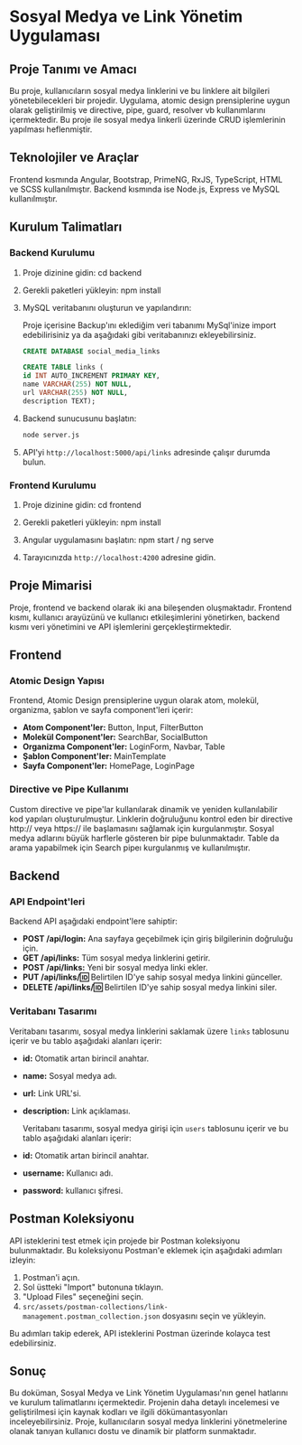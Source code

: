 # Sosyal Medya ve Link Yönetim Uygulaması

## Proje Tanımı ve Amacı

Bu proje, kullanıcıların sosyal medya linklerini ve bu linklere ait bilgileri yönetebilecekleri bir projedir. Uygulama, atomic design prensiplerine uygun olarak geliştirilmiş ve directive, pipe, guard, resolver vb kullanımlarını içermektedir. Bu proje ile sosyal medya linkerli üzerinde CRUD işlemlerinin yapılması heflenmiştir.

## Teknolojiler ve Araçlar

Frontend kısmında Angular, Bootstrap, PrimeNG, RxJS, TypeScript, HTML ve SCSS kullanılmıştır. Backend kısmında ise Node.js, Express ve MySQL kullanılmıştır.

## Kurulum Talimatları

### Backend Kurulumu

1. Proje dizinine gidin:
   cd backend

2. Gerekli paketleri yükleyin:
   npm install

3. MySQL veritabanını oluşturun ve yapılandırın:

   Proje içerisine Backup'ını eklediğim veri tabanımı MySql'inize import edebilirisiniz ya da aşağıdaki gibi
   veritabanınızı ekleyebilirsiniz.

   ```sql " social_media_links veritabını oluşturunuz;"
   CREATE DATABASE social_media_links
   ```

   ```sql " links tablosunu oluşturunuz;"
   CREATE TABLE links (
   id INT AUTO_INCREMENT PRIMARY KEY,
   name VARCHAR(255) NOT NULL,
   url VARCHAR(255) NOT NULL,
   description TEXT);
   ```

4. Backend sunucusunu başlatın:

   ```sh
   node server.js
   ```

5. API'yi `http://localhost:5000/api/links` adresinde çalışır durumda bulun.

### Frontend Kurulumu

1. Proje dizinine gidin:
   cd frontend
2. Gerekli paketleri yükleyin:
   npm install

3. Angular uygulamasını başlatın:
   npm start / ng serve

4. Tarayıcınızda `http://localhost:4200` adresine gidin.

## Proje Mimarisi

Proje, frontend ve backend olarak iki ana bileşenden oluşmaktadır. Frontend kısmı, kullanıcı arayüzünü ve kullanıcı etkileşimlerini yönetirken, backend kısmı veri yönetimini ve API işlemlerini gerçekleştirmektedir.

## Frontend

### Atomic Design Yapısı

Frontend, Atomic Design prensiplerine uygun olarak atom, molekül, organizma, şablon ve sayfa component'leri içerir:

- **Atom Component'ler:** Button, Input, FilterButton
- **Molekül Component'ler:** SearchBar, SocialButton
- **Organizma Component'ler:** LoginForm, Navbar, Table
- **Şablon Component'ler:** MainTemplate
- **Sayfa Component'ler:** HomePage, LoginPage

### Directive ve Pipe Kullanımı

Custom directive ve pipe'lar kullanılarak dinamik ve yeniden kullanılabilir kod yapıları oluşturulmuştur.
Linklerin doğruluğunu kontrol eden bir directive http:// veya https:// ile başlamasını sağlamak için kurgulanmıştır.
Sosyal medya adlarını büyük harflerle gösteren bir pipe bulunmaktadır.
Table da arama yapabilmek için Search pipeı kurgulanmış ve kullanılmıştır.

## Backend

### API Endpoint'leri

Backend API aşağıdaki endpoint'lere sahiptir:

- **POST /api/login:** Ana sayfaya geçebilmek için giriş bilgilerinin doğruluğu için.
- **GET /api/links:** Tüm sosyal medya linklerini getirir.
- **POST /api/links:** Yeni bir sosyal medya linki ekler.
- **PUT /api/links/:id:** Belirtilen ID'ye sahip sosyal medya linkini günceller.
- **DELETE /api/links/:id:** Belirtilen ID'ye sahip sosyal medya linkini siler.

### Veritabanı Tasarımı

Veritabanı tasarımı, sosyal medya linklerini saklamak üzere `links` tablosunu içerir ve bu tablo aşağıdaki alanları içerir:

- **id:** Otomatik artan birincil anahtar.
- **name:** Sosyal medya adı.
- **url:** Link URL'si.
- **description:** Link açıklaması.

  Veritabanı tasarımı, sosyal medya girişi için `users` tablosunu içerir ve bu tablo aşağıdaki alanları içerir:

- **id:** Otomatik artan birincil anahtar.
- **username:** Kullanıcı adı.
- **password:** kullanıcı şifresi.

## Postman Koleksiyonu

API isteklerini test etmek için projede bir Postman koleksiyonu bulunmaktadır. Bu koleksiyonu Postman'e eklemek için aşağıdaki adımları izleyin:

1. Postman'i açın.
2. Sol üstteki "Import" butonuna tıklayın.
3. "Upload Files" seçeneğini seçin.
4. `src/assets/postman-collections/link-management.postman_collection.json` dosyasını seçin ve yükleyin.

Bu adımları takip ederek, API isteklerini Postman üzerinde kolayca test edebilirsiniz.

## Sonuç

Bu doküman, Sosyal Medya ve Link Yönetim Uygulaması'nın genel hatlarını ve kurulum talimatlarını içermektedir. Projenin daha detaylı incelemesi ve geliştirilmesi için kaynak kodları ve ilgili dökümantasyonları inceleyebilirsiniz. Proje, kullanıcıların sosyal medya linklerini yönetmelerine olanak tanıyan kullanıcı dostu ve dinamik bir platform sunmaktadır.
